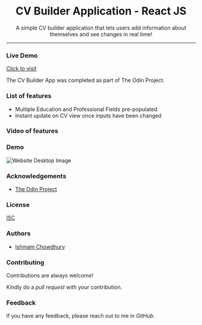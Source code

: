 <h1 align="center"> CV Builder Application - React JS </h1>

<p align="center"> A simple CV builder application that lets users add information about themselves and see changes in real time!</p>

<hr/>

<h3> Live Demo </h3>

[Click to visit](https://ishmam156.github.io/CV-Application/)

<p> The CV Builder App was completed as part of The Odin Project.</p>

<h3> List of features </h3>

<ul>
  <li>Multiple Education and Professional Fields pre-populated</li>
  <li>Instant update on CV view once inputs have been changed</li>
</ul>

<h3>Video of features</h3>



<h3>Demo</h3>

![Website Desktop Image](https://i.imgur.com/GmuzuCJ.png)

<h3>Acknowledgements</h3>

- [The Odin Project](https://www.theodinproject.com/)

<h3>License</h3>

[ISC](https://opensource.org/licenses/ISC)

<h3>Authors</h3>

- [Ishmam Chowdhury](https://github.com/Ishmam156)

<h3>Contributing</h3>
<p>Contributions are always welcome!</p>
<p>Kindly do a <i>pull request</i> with your contribution.</p>

<h3>Feedback</h3>
<p>If you have any feedback, please reach out to me in <i>GitHub</i>.</p>

